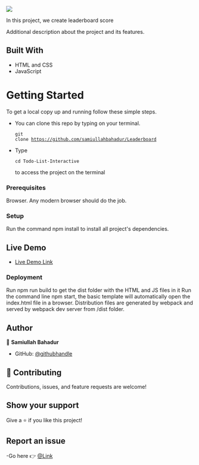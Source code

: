 ![](https://img.shields.io/badge/Microverse-blueviolet)

In this project, we create leaderboard score

Additional description about the project and its features.

## Built With

- HTML and CSS
- JavaScript

# Getting Started

To get a local copy up and running follow these simple steps.

- You can clone this repo by typing on your terminal.<pre><code>git clone https://github.com/samiullahbahadur/Leaderboard
  </code></pre>
- Type <pre><code>cd Todo-List-Interactive
  </code></pre> to access the project on the terminal

### Prerequisites

Browser. Any modern browser should do the job.

### Setup

Run the command npm install to install all project's dependencies.

## Live Demo
- [Live Demo Link](https://dev--amazing-semifreddo-98cee0.netlify.app/)

### Deployment

Run npm run build to get the dist folder with the HTML and JS files in it Run the command line npm start, the basic template will automatically open the index.html file in a browser. Distribution files are generated by webpack and served by webpack dev server from /dist folder.

## Author

👤 **Samiullah Bahadur**

- GitHub: [@githubhandle](https://github.com/samiullahbahadur)

## 🤝 Contributing

Contributions, issues, and feature requests are welcome!

## Show your support

Give a ⭐️ if you like this project!

## Report an issue

-Go here 👉 [@Link](https://github.com/samiullahbahadur/Leaderboard/issues)
